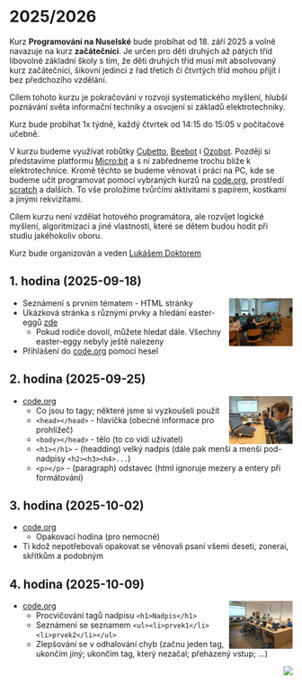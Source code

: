 # 2025/2026

Kurz **Programování na Nuselské** bude probíhat od 18. září 2025
a volně navazuje na kurz **začátečníci**. Je určen pro děti druhých
až pátých tříd libovolné základní školy s tím, že děti druhých
tříd musí mít absolvovaný kurz začátečníci, šikovní jedinci z
řad třetích či čtvrtých tříd mohou přijít i bez předchozího
vzdělání.

Cílem tohoto kurzu je pokračování v rozvoji systematického
myšlení, hlubší poznávání světa informační techniky
a osvojení si základů elektrotechniky.

Kurz bude probíhat 1x týdně, každý čtvrtek od 14:15 do 15:05
v počítačové učebně.

V kurzu budeme využívat robůtky [Cubetto](https://www.primotoys.com),
[Beebot](https://www.bee-bot.us/) i [Ozobot](https://ozobot.com/).
Později si představíme platformu [Micro:bit](https://microbit.org)
a s ní zabředneme trochu blíže k elektrotechnice. Kromě těchto
se budeme věnovat i práci na PC, kde se budeme učit programovat
pomocí vybraných kurzů na [code.org](https://www.code.org),
prostředí [scratch](https://scratch.mit.edu/) a dalších.
To vše proložíme tvůrčími aktivitami s papírem, kostkami a jinými
rekvizitami.

Cílem kurzu není vzdělat hotového programátora, ale rozvíjet logické
myšlení, algoritmizaci a jiné vlastnosti, které se dětem budou hodit
při studiu jakéhokoliv oboru.

Kurz bude organizován a veden [Lukášem Doktorem](../lectors/ldoktor)

## 1. hodina (2025-09-18)

<a href="pokrocili-1-01-html.jpg">
    <img align="right" src="pokrocili-1-01-html-small.jpg" style="height:85px">
</a>

* Seznámení s prvním tématem - HTML stránky
* Ukázková stránka s různými prvky a hledání easter-eggů [zde](https://ldoktor.github.io/assets/html/)
  * Pokud rodiče dovolí, můžete hledat dále. Všechny easter-eggy nebyly ještě nalezeny
* Přihlášení do [code.org](https://www.code.org) pomocí hesel

## 2. hodina (2025-09-25)

<a href="pokrocili-1-02-html.jpg">
    <img align="right" src="pokrocili-1-02-html-small.jpg" style="height:85px">
</a>

* [code.org](https://www.code.org)
  * Co jsou to tagy; některé jsme si vyzkoušeli použít
  * ``<head></head>`` - hlavička (obecné informace pro prohlížeč)
  * ``<body></head>`` - tělo (to co vidí uživatel)
  * ``<h1></h1>`` - (headding) velký nadpis (dále pak menší a menší pod-nadpisy `<h2><h3><h4>...`)
  * ``<p></p>`` - (paragraph) odstavec (html ignoruje mezery a entery při formátování)

## 3. hodina (2025-10-02)

* [code.org](https://www.code.org)
  * Opakovací hodina (pro nemocné)
* Ti kdož nepotřebovali opakovat se věnovali psaní všemi deseti, zonerai, skřítkům a podobným

## 4. hodina (2025-10-09)

<a href="pokrocili-1-04-code.jpg">
    <img align="right" src="pokrocili-1-04-code-small.jpg" style="height:85px">
</a>

* [code.org](https://www.code.org)
  * Procvičování tagů nadpisu ``<h1>Nadpis</h1>``
  * Seznámení se seznamem ``<ul><li>prvek1</li><li>prvek2</li></ul>``
  * Zlepšování se v odhalování chyb (začnu jeden tag, ukončím jiný; ukončím tag, který nezačal; přeházený vstup; ...)

<img align="right" src="../media/robots_bottom.jpg">
